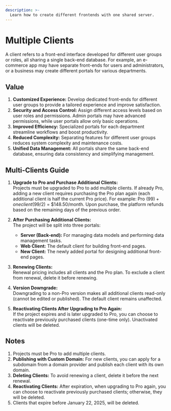 ```yaml
--- 
description: >-
  Learn how to create different frontends with one shared server.
---
```


# Multiple Clients

A client refers to a front-end interface developed for different user groups or roles, all sharing a single back-end database. For example, an e-commerce app may have separate front-ends for users and administrators, or a business may create different portals for various departments.

## Value

1. **Customized Experience:** Develop dedicated front-ends for different user groups to provide a tailored experience and improve satisfaction.
2. **Security and Access Control:** Assign different access levels based on user roles and permissions. Admin portals may have advanced permissions, while user portals allow only basic operations.
3. **Improved Efficiency:** Specialized portals for each department streamline workflows and boost productivity.
4. **Reduced Complexity:** Separating features for different user groups reduces system complexity and maintenance costs.
5. **Unified Data Management:** All portals share the same back-end database, ensuring data consistency and simplifying management.

## Multi-Clients Guide

1. **Upgrade to Pro and Purchase Additional Clients:**  
   Projects must be upgraded to Pro to add multiple clients. If already Pro, adding a new client requires purchasing the Pro plan again (each additional client is half the current Pro price). For example: Pro ($99) + one client ($99/2) = $148.50/month. Upon purchase, the platform refunds based on the remaining days of the previous order.

2. **After Purchasing Additional Clients:**  
   The project will be split into three portals:
   - **Server (Back-end):** For managing data models and performing data management tasks.
   - **Web Client:** The default client for building front-end pages.
   - **New Client:** The newly added portal for designing additional front-end pages.

3. **Renewing Clients:**  
   Renewal pricing includes all clients and the Pro plan. To exclude a client from renewal, delete it before renewing.

4. **Version Downgrade:**  
   Downgrading to a non-Pro version makes all additional clients read-only (cannot be edited or published). The default client remains unaffected.

5. **Reactivating Clients After Upgrading to Pro Again:**  
   If the project expires and is later upgraded to Pro, you can choose to reactivate previously purchased clients (one-time only). Unactivated clients will be deleted.

## Notes

1. Projects must be Pro to add multiple clients.
2. **Publishing with Custom Domain:** For new clients, you can apply for a subdomain from a domain provider and publish each client with its own domain.
3. **Deleting Clients:** To avoid renewing a client, delete it before the next renewal.
4. **Reactivating Clients:** After expiration, when upgrading to Pro again, you can choose to reactivate previously purchased clients; otherwise, they will be deleted.
5. Clients that expire before January 22, 2025, will be deleted.

